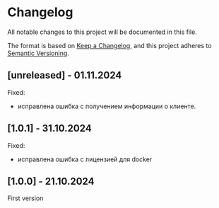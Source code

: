 # Changelog

All notable changes to this project will be documented in this file.

The format is based on [Keep a Changelog](https://keepachangelog.com/en/1.0.0/),
and this project adheres to [Semantic Versioning](https://semver.org/spec/v2.0.0.html).

## [unreleased] - 01.11.2024

Fixed:

- исправлена ошибка с получением информации о клиенте.

## [1.0.1] - 31.10.2024

Fixed:

- исправлена ошибка с лицензией для docker

## [1.0.0] - 21.10.2024

First version